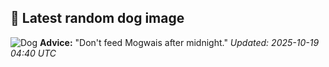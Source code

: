 ## 🐶 Latest random dog image
![Dog](https://images.dog.ceo/breeds/bulldog-boston/n02096585_1260.jpg)
**Advice:** "Don't feed Mogwais after midnight."
*Updated: 2025-10-19 04:40 UTC*
